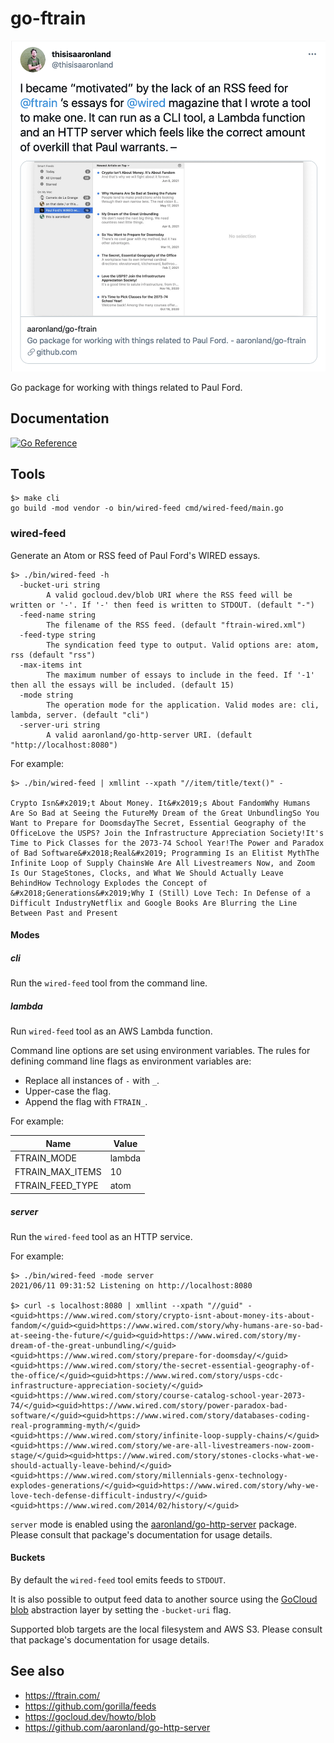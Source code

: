 # go-ftrain

![](docs/images/go-ftrain.png)

Go package for working with things related to Paul Ford.

## Documentation

[![Go Reference](https://pkg.go.dev/badge/github.com/aaronland/go-ftrain.svg)](https://pkg.go.dev/github.com/aaronland/go-ftrain)

## Tools

```
$> make cli
go build -mod vendor -o bin/wired-feed cmd/wired-feed/main.go
```

### wired-feed

Generate an Atom or RSS feed of Paul Ford's WIRED essays.

```
$> ./bin/wired-feed -h
  -bucket-uri string
    	A valid gocloud.dev/blob URI where the RSS feed will be written or '-'. If '-' then feed is written to STDOUT. (default "-")
  -feed-name string
    	The filename of the RSS feed. (default "ftrain-wired.xml")
  -feed-type string
    	The syndication feed type to output. Valid options are: atom, rss (default "rss")
  -max-items int
    	The maximum number of essays to include in the feed. If '-1' then all the essays will be included. (default 15)
  -mode string
    	The operation mode for the application. Valid modes are: cli, lambda, server. (default "cli")
  -server-uri string
    	A valid aaronland/go-http-server URI. (default "http://localhost:8080")
```	

For example:

```
$> ./bin/wired-feed | xmllint --xpath "//item/title/text()" -

Crypto Isn&#x2019;t About Money. It&#x2019;s About FandomWhy Humans Are So Bad at Seeing the FutureMy Dream of the Great UnbundlingSo You Want to Prepare for DoomsdayThe Secret, Essential Geography of the OfficeLove the USPS? Join the Infrastructure Appreciation Society!It's Time to Pick Classes for the 2073-74 School Year!The Power and Paradox of Bad Software&#x2018;Real&#x2019; Programming Is an Elitist MythThe Infinite Loop of Supply ChainsWe Are All Livestreamers Now, and Zoom Is Our StageStones, Clocks, and What We Should Actually Leave BehindHow Technology Explodes the Concept of &#x2018;Generations&#x2019;Why I (Still) Love Tech: In Defense of a Difficult IndustryNetflix and Google Books Are Blurring the Line Between Past and Present
```

#### Modes

##### cli

Run the `wired-feed` tool from the command line.

##### lambda

Run `wired-feed` tool as an AWS Lambda function.

Command line options are set using environment variables. The rules for defining command line flags as environment variables are:

* Replace all instances of `-` with `_`.
* Upper-case the flag.
* Append the flag with `FTRAIN_`.

For example:

| Name | Value |
| --- | --- |
| FTRAIN_MODE | lambda |
| FTRAIN_MAX_ITEMS | 10 | 
| FTRAIN_FEED_TYPE | atom |

##### server

Run the `wired-feed` tool as an HTTP service.

For example:

```
$> ./bin/wired-feed -mode server 
2021/06/11 09:31:52 Listening on http://localhost:8080

$> curl -s localhost:8080 | xmllint --xpath "//guid" -
<guid>https://www.wired.com/story/crypto-isnt-about-money-its-about-fandom/</guid><guid>https://www.wired.com/story/why-humans-are-so-bad-at-seeing-the-future/</guid><guid>https://www.wired.com/story/my-dream-of-the-great-unbundling/</guid><guid>https://www.wired.com/story/prepare-for-doomsday/</guid><guid>https://www.wired.com/story/the-secret-essential-geography-of-the-office/</guid><guid>https://www.wired.com/story/usps-cdc-infrastructure-appreciation-society/</guid><guid>https://www.wired.com/story/course-catalog-school-year-2073-74/</guid><guid>https://www.wired.com/story/power-paradox-bad-software/</guid><guid>https://www.wired.com/story/databases-coding-real-programming-myth/</guid><guid>https://www.wired.com/story/infinite-loop-supply-chains/</guid><guid>https://www.wired.com/story/we-are-all-livestreamers-now-zoom-stage/</guid><guid>https://www.wired.com/story/stones-clocks-what-we-should-actually-leave-behind/</guid><guid>https://www.wired.com/story/millennials-genx-technology-explodes-generations/</guid><guid>https://www.wired.com/story/why-we-love-tech-defense-difficult-industry/</guid><guid>https://www.wired.com/2014/02/history/</guid>
```

`server` mode is enabled using the [aaronland/go-http-server](https://github.com/aaronland/go-http-server) package. Please consult that package's documentation for usage details.

#### Buckets

By default the `wired-feed` tool emits feeds to `STDOUT`.

It is also possible to output feed data to another source using the [GoCloud blob](https://gocloud.dev/howto/blob) abstraction layer by setting the `-bucket-uri` flag.

Supported blob targets are the local filesystem and AWS S3. Please consult that package's documentation for usage details.

## See also

* https://ftrain.com/
* https://github.com/gorilla/feeds
* https://gocloud.dev/howto/blob
* https://github.com/aaronland/go-http-server